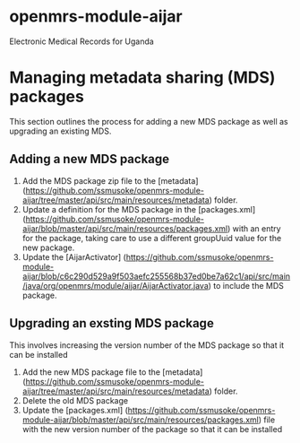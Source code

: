 # openmrs-module-aijar
Electronic Medical Records for Uganda

# Managing metadata sharing (MDS) packages
This section outlines the process for adding a new MDS package as well as upgrading an existing MDS.
## Adding a new MDS package
1. Add the MDS package zip file to the [metadata] (https://github.com/ssmusoke/openmrs-module-aijar/tree/master/api/src/main/resources/metadata) folder.
2. Update a definition for the MDS package in the [packages.xml] (https://github.com/ssmusoke/openmrs-module-aijar/blob/master/api/src/main/resources/packages.xml) with an entry for the package, taking care to use a different groupUuid value for the new package.
3. Update the [AijarActivator] (https://github.com/ssmusoke/openmrs-module-aijar/blob/c6c290d529a9f503aefc255568b37ed0be7a62c1/api/src/main/java/org/openmrs/module/aijar/AijarActivator.java) to include the MDS package.

## Upgrading an exsting MDS package
This involves increasing the version number of the MDS package so that it can be installed
1. Add the new MDS package file to the [metadata] (https://github.com/ssmusoke/openmrs-module-aijar/tree/master/api/src/main/resources/metadata) folder.
2. Delete the old MDS package
3. Update the [packages.xml] (https://github.com/ssmusoke/openmrs-module-aijar/blob/master/api/src/main/resources/packages.xml) file with the new version number of the package so that it can be installed


